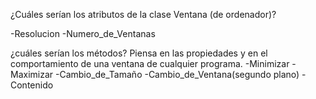 ¿Cuáles serían los atributos de la clase Ventana (de ordenador)? 

-Resolucion
-Numero_de_Ventanas

¿cuáles serían los métodos? Piensa en las propiedades y en el comportamiento de una ventana de cualquier programa.
-Minimizar
-Maximizar
-Cambio_de_Tamaño
-Cambio_de_Ventana(segundo plano)
-Contenido